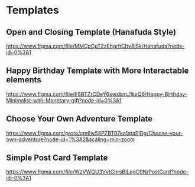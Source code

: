 # Templates

## Open and Closing Template (Hanafuda Style)

https://www.figma.com/file/MMCpCpT2zEhgrhCItv8iSk/Hanafuda?node-id=0%3A1

## Happy Birthday Template with More Interactable elements

https://www.figma.com/file/E6BTZrCDeY6xwxbmJ1kxQ6/Happy-Birthday-Minimalist-with-Monetary-gift?node-id=0%3A1

## Choose Your Own Adventure Template

https://www.figma.com/proto/cm6w58PZBT07ka1ataPjDg/Choose-your-own-adventure?node-id=1%3A2&scaling=min-zoom

## Simple Post Card Template

https://www.figma.com/file/WzVWQU3VvtGhrsBlLegC9N/PostCard?node-id=0%3A1